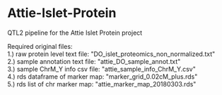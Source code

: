 # Attie-Islet-Protein  
  
QTL2 pipeline for the Attie Islet Protein project  

Required original files:  
    1.) raw protein level text file: "DO_islet_proteomics_non_normalized.txt"  
    2.) sample annotation text file: "attie_DO_sample_annot.txt"  
    3.) sample ChrM_Y info csv file: "attie_sample_info_ChrM_Y.csv"  
    4.) rds dataframe of marker map: "marker_grid_0.02cM_plus.rds"  
    5.) rds list of chr marker map:  "attie_marker_map_20180303.rds"  
  
  
  
